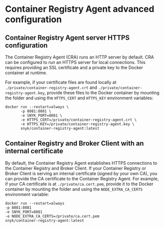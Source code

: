 # Container Registry Agent advanced configuration

## Container Registry Agent server **HTTPS configuration**

The Container Registry Agent (CRA) runs an HTTP server by default. CRA can be configured to run an HTTPS server for local connections. This requires providing an SSL certificate and a private key to the Docker container at runtime.

For example, if your certificate files are found locally at `./private/container-registry-agent.crt` and `./private/container-registry-agent.key`, provide these files to the Docker container by mounting the folder and using the `HTTPS_CERT` and `HTTPS_KEY` environment variables:

```
docker run --restart=always \
       -p 8081:8081 \
       -e SNYK_PORT=8081 \
       -e HTTPS_CERT=/private/container-registry-agent.crt \
       -e HTTPS_KEY=/private/container-registry-agent.key \
       snyk/container-registry-agent:latest
```

## **Container Registry and Broker Client with an internal certificate**

By default, the Container Registry Agent establishes HTTPS connections to the Container Registry and Broker Client. If your Container Registry or Broker Client is serving an internal certificate (signed by your own CA), you can provide the CA certificate to the Container Registry Agent. For example, if your CA certificate is at `./private/ca.cert.pem`, provide it to the Docker container by mounting the folder and using the `NODE_EXTRA_CA_CERTS` environment variable:

```
docker run --restart=always
-p 8081:8081
-e SNYK_PORT=8081
-e NODE_EXTRA_CA_CERTS=/private/ca.cert.pem
snyk/container-registry-agent:latest
```
